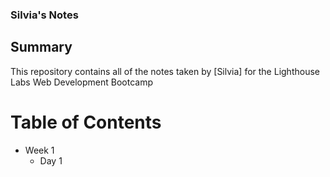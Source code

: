 ### Silvia's Notes
## Summary 

This repository contains all of the notes taken by [Silvia] for the Lighthouse Labs Web Development Bootcamp

# Table of Contents 
* Week 1
  * Day 1